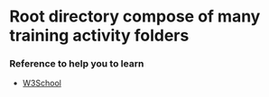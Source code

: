 <h1>Root directory compose of many training activity folders</h1>

<h3>Reference to help you to learn</h3>

<ul>

<li><a href="https://www.w3schools.com/">W3School</a></li>

</uk>